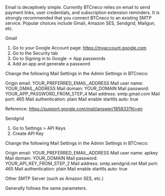 Email is deceptively simple. Currently BTCneco relies on email to send payment links, user credentials, and subscription extension reminders. 
It is strongly recommended that you connect BTCneco to an existing SMTP service. Popular choices include Gmail, Amazon SES, Sendgrid, Mailgun, etc.

Gmail

1. Go to your Google Account page: https://myaccount.google.com
2. Go to the Security tab
3. Go to Signing in to Google -> App passwords
4. Add an app and generate a password

Change the following Mail Settings in the Admin Settings in BTCneco:

Origin email: YOUR_PREFERRED_EMAIL_ADDRESS
Mail user name: YOUR_GMAIL_ADDRESS
Mail domain: YOUR_DOMAIN
Mail password: YOUR_APP_PASSWORD_FROM_STEP_4
Mail address: smtp.gmail.com
Mail port: 465
Mail authentication: plain
Mail enable starttls auto: true

Reference: https://support.google.com/mail/answer/185833?hl=en

Sendgrid

1. Go to Settings > API Keys
2. Create API Key

Change the following Mail Settings in the Admin Settings in BTCneco:

Origin email: YOUR_PREFERRED_EMAIL_ADDRESS
Mail user name: apikey
Mail domain: YOUR_DOMAIN
Mail password: YOUR_API_KEY_FROM_STEP_2
Mail address: smtp.sendgrid.net
Mail port: 465
Mail authentication: plain
Mail enable starttls auto: true

Other SMTP Server (such as Amazon SES, etc.)

Generally follows the same parameters.
